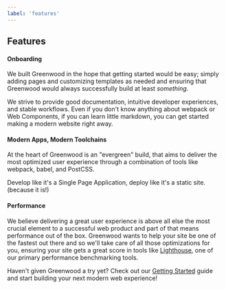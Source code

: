 ```yaml
---
label: 'features'
---
```


## Features

#### Onboarding
We built Greenwood in the hope that getting started would be easy; simply adding pages and customizing templates as needed and ensuring that Greenwood would always successfully build at least _something_.

We strive to provide good documentation, intuitive developer experiences, and stable workflows.  Even if you don't know anything about webpack or Web Components, if you can learn little markdown, you can get started making a modern website right away.


#### Modern Apps, Modern Toolchains
At the heart of Greenwood is an "evergreen" build, that aims to deliver the most optimized user experience through a combination of tools like webpack, babel, and PostCSS.  

Develop like it's a Single Page Application, deploy like it's a static site.  (because it is!)


#### Performance
We believe delivering a great user experience is above all else the most crucial element to a successful web product and part of that means performance out of the box.  Greenwood wants to help your site be one of the fastest out there and so we'll take care of all those optimizations for you, ensuring your site gets a great score in tools like [Lighthouse](https://developers.google.com/web/tools/lighthouse/), one of our primary performance benchmarking tools.  


Haven't given Greenwood a try yet?  Check out our [Getting Started](/getting-started) guide and start building your next modern web experience!